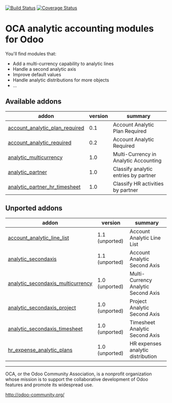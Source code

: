 [![Build Status](https://travis-ci.org/OCA/account-analytic.svg?branch=8.0)](https://travis-ci.org/OCA/account-analytic)
[![Coverage Status](https://coveralls.io/repos/OCA/account-analytic/badge.png?branch=8.0)](https://coveralls.io/r/OCA/account-analytic?branch=8.0)

OCA analytic accounting modules for Odoo
========================================

You'll find modules that:

 - Add a multi-currency capability to analytic lines
 - Handle a second analytic axis
 - Improve default values
 - Handle analytic distributions for more objects
 - ...

[//]: # (addons)
Available addons
----------------
addon | version | summary
--- | --- | ---
[account_analytic_plan_required](account_analytic_plan_required/) | 0.1 | Account Analytic Plan Required
[account_analytic_required](account_analytic_required/) | 0.2 | Account Analytic Required
[analytic_multicurrency](analytic_multicurrency/) | 1.0 | Multi-Currency in Analytic Accounting
[analytic_partner](analytic_partner/) | 1.0 | Classify analytic entries by partner
[analytic_partner_hr_timesheet](analytic_partner_hr_timesheet/) | 1.0 | Classify HR activities by partner

Unported addons
---------------
addon | version | summary
--- | --- | ---
[account_analytic_line_list](__unported__/account_analytic_line_list/) | 1.1 (unported) | Account Analytic Line List
[analytic_secondaxis](__unported__/analytic_secondaxis/) | 1.1 (unported) | Account Analytic Second Axis
[analytic_secondaxis_multicurrency](__unported__/analytic_secondaxis_multicurrency/) | 1.0 (unported) | Multi-Currency Analytic Second Axis
[analytic_secondaxis_project](__unported__/analytic_secondaxis_project/) | 1.0 (unported) | Project Analytic Second Axis
[analytic_secondaxis_timesheet](__unported__/analytic_secondaxis_timesheet/) | 1.0 (unported) | Timesheet Analytic Second Axis
[hr_expense_analytic_plans](__unported__/hr_expense_analytic_plans/) | 1.0 (unported) | HR expenses analytic distribution

[//]: # (end addons)

----

OCA, or the Odoo Community Association, is a nonprofit organization whose 
mission is to support the collaborative development of Odoo features and 
promote its widespread use.

http://odoo-community.org/
